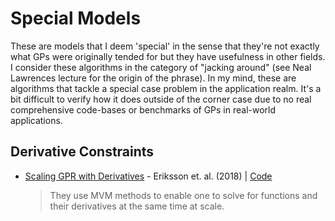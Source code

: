 # Special Models

These are models that I deem 'special' in the sense that they're not exactly what GPs were originally tended for but they have usefulness in other fields. I consider these algorithms in the category of "jacking around" (see Neal Lawrences lecture for the origin of the phrase). In my mind, these are algorithms that tackle a special case problem in the application realm. It's a bit difficult to verify how it does outside of the corner case due to no real comprehensive code-bases or benchmarks of GPs in real-world applications. 

## Derivative Constraints

* [Scaling GPR with Derivatives](https://arxiv.org/abs/1810.12283) - Eriksson et. al. (2018) | [Code]()
  
  > They use MVM methods to enable one to solve for functions and their derivatives at the same time at scale.
  